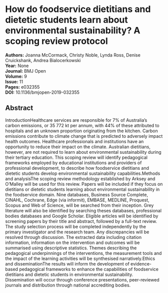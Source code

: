 # How do foodservice dietitians and dietetic students learn about environmental sustainability? A scoping review protocol

**Authors:** Joanna McCormack, Christy Noble, Lynda Ross, Denise Cruickshank, Andrea Bialocerkowski  
**Year:** None  
**Journal:** BMJ Open  
**Volume:** 9  
**Issue:** 11  
**Pages:** e032355  
**DOI:** 10.1136/bmjopen-2019-032355  

## Abstract
IntroductionHealthcare services are responsible for 7% of Australia’s carbon emissions, or 35 772 kt per annum, with 44% of these attributed to hospitals and an unknown proportion originating from the kitchen. Carbon emissions contribute to climate change that is predicted to adversely impact health outcomes. Healthcare professionals and institutions have an opportunity to reduce their impact on the climate. Australian dietitians, however, are not required to learn about environmental sustainability during their tertiary education. This scoping review will identify pedagogical frameworks employed by educational institutions and providers of professional development, to describe how foodservice dietitians and dietetic students develop environmental sustainability capabilities.Methods and analysisThe scoping review methodology established by Arksey and O’Malley will be used for this review. Papers will be included if they focus on dietitians or dietetic students learning about environmental sustainability in the foodservice domain. Nine databases, Business Source Complete, CINAHL, Cochrane, Edge (via informit), EMBASE, MEDLINE, Proquest, Scopus and Web of Science, will be searched from their inception. Grey literature will also be identified by searching theses databases, professional bodies databases and Google Scholar. Eligible articles will be identified by screening papers by their title and abstract, followed by a full-text review. The study selection process will be completed independently by the primary investigator and the research team. Any discrepancies will be resolved through discussion. The extracted data including citation information, information on the intervention and outcomes will be summarised using descriptive statistics. Themes describing the pedagogical underpinnings of the interventions, the measurement tools and the impact of the learning activities will be synthesised narratively.Ethics and disseminationThe results will inform the development of evidence-based pedagogical frameworks to enhance the capabilities of foodservice dietitians and dietetic students in environmental sustainability. Dissemination will occur through conference presentations, peer-reviewed journals and distribution through national accrediting bodies.

